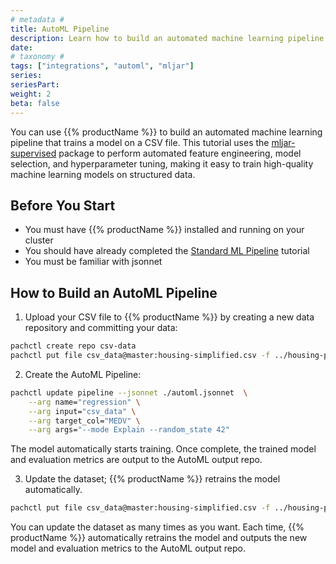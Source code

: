 ```yaml
---
# metadata # 
title: AutoML Pipeline
description: Learn how to build an automated machine learning pipeline 
date: 
# taxonomy #
tags: ["integrations", "automl", "mljar"]
series:
seriesPart:
weight: 2
beta: false 
---
```


You can use {{% productName %}} to build an automated machine learning pipeline that trains a model on a CSV file. This tutorial uses the [mljar-supervised](https://github.com/mljar/mljar-supervised) package to perform automated feature engineering, model selection, and hyperparameter tuning, making it easy to train high-quality machine learning models on structured data.


## Before You Start
- You must have {{% productName %}} installed and running on your cluster
- You should have already completed the [Standard ML Pipeline](/{{%release%}}/build-dags/tutorials/basic-ml) tutorial
- You must be familiar with jsonnet

## How to Build an AutoML Pipeline

1. Upload your CSV file to {{% productName %}} by creating a new data repository and committing your data: 

```bash
pachctl create repo csv-data
pachctl put file csv_data@master:housing-simplified.csv -f ../housing-prices-intermediate/data/housing-simplified-1.csv
```

2. Create the AutoML Pipeline:

```bash
pachctl update pipeline --jsonnet ./automl.jsonnet  \
    --arg name="regression" \
    --arg input="csv_data" \
    --arg target_col="MEDV" \
    --arg args="--mode Explain --random_state 42"
```
The model automatically starts training. Once complete, the trained model and evaluation metrics are output to the AutoML output repo.

3. Update the dataset; {{% productName %}} retrains the model automatically.

```bash
pachctl put file csv_data@master:housing-simplified.csv -f ../housing-prices-intermediate/data/housing-simplified-error.csv
```

You can update the dataset as many times as you want. Each time, {{% productName %}} automatically retrains the model and outputs the new model and evaluation metrics to the AutoML output repo. 